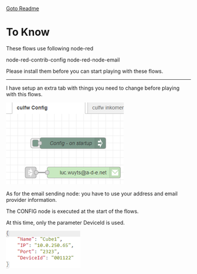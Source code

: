 [Goto Readme](README.md)

# To Know

These flows use following node-red 

node-red-contrib-config
node-red-node-email

Please install them before you can start playing with these flows.

***


I have setup an extra tab with things you need to change before playing with this flows.

![](images/04.png)

As for the email sending node: you have to use your address and email provider information.


The CONFIG node is executed at the start of the flows.

At this time, only the parameter DeviceId is used.

![](images/05.png)



